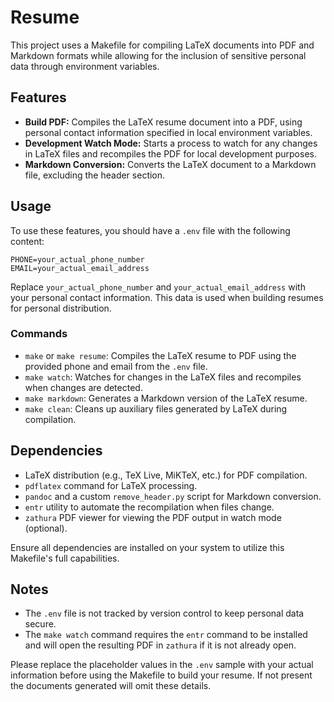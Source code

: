# Resume

This project uses a Makefile for compiling LaTeX documents into PDF and Markdown formats while allowing for the inclusion of sensitive personal data through environment variables.

## Features

- **Build PDF:** Compiles the LaTeX resume document into a PDF, using personal contact information specified in local environment variables.
- **Development Watch Mode:** Starts a process to watch for any changes in LaTeX files and recompiles the PDF for local development purposes.
- **Markdown Conversion:** Converts the LaTeX document to a Markdown file, excluding the header section.

## Usage

To use these features, you should have a `.env` file with the following content:

```plaintext
PHONE=your_actual_phone_number
EMAIL=your_actual_email_address
```

Replace `your_actual_phone_number` and `your_actual_email_address` with your personal contact information. This data is used when building resumes for personal distribution.

### Commands

- `make` or `make resume`: Compiles the LaTeX resume to PDF using the provided phone and email from the `.env` file.
- `make watch`: Watches for changes in the LaTeX files and recompiles when changes are detected.
- `make markdown`: Generates a Markdown version of the LaTeX resume.
- `make clean`: Cleans up auxiliary files generated by LaTeX during compilation.

## Dependencies

- LaTeX distribution (e.g., TeX Live, MiKTeX, etc.) for PDF compilation.
- `pdflatex` command for LaTeX processing.
- `pandoc` and a custom `remove_header.py` script for Markdown conversion.
- `entr` utility to automate the recompilation when files change.
- `zathura` PDF viewer for viewing the PDF output in watch mode (optional).

Ensure all dependencies are installed on your system to utilize this Makefile's full capabilities.

## Notes

- The `.env` file is not tracked by version control to keep personal data secure.
- The `make watch` command requires the `entr` command to be installed and will open the resulting PDF in `zathura` if it is not already open.

Please replace the placeholder values in the `.env` sample with your actual information before using the Makefile to build your resume. If not present the documents generated will omit these details.
